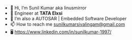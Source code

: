 - 👋 Hi, I’m Sunil Kumar aka linusmirror
- 👀 Engineer at **TATA Elxsi**
- 🌱 I’m also a AUTOSAR | Embedded Software Developer
- 📫 How to reach me sunilkumarsivalingam@gmail.com
- 🖥️ https://www.linkedin.com/in/sunilkumar-1997/

<!---
linus-mirror/linus-mirror is a ✨ special ✨ repository because its `README.md` (this file) appears on your GitHub profile.
You can click the Preview link to take a look at your changes.
--->
